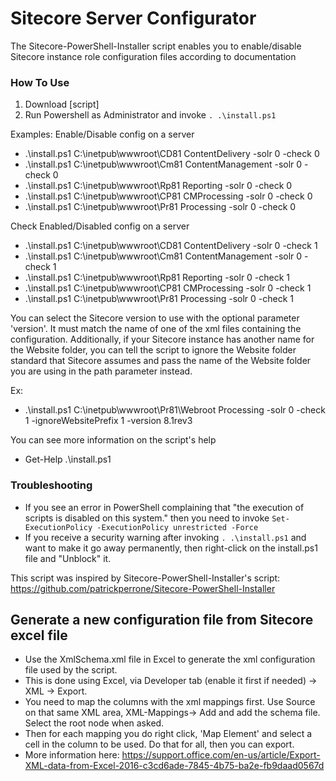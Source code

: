 Sitecore Server Configurator
=============================
The Sitecore-PowerShell-Installer script enables you to enable/disable Sitecore instance role configuration files according to documentation


### How To Use
1. Download [script]
2. Run Powershell as Administrator and invoke ```. .\install.ps1```


Examples:
Enable/Disable config on a server
- .\install.ps1 C:\inetpub\wwwroot\CD81 ContentDelivery -solr 0 -check 0
- .\install.ps1 C:\inetpub\wwwroot\Cm81 ContentManagement -solr 0 -check 0
- .\install.ps1 C:\inetpub\wwwroot\Rp81 Reporting -solr 0 -check 0
- .\install.ps1 C:\inetpub\wwwroot\CP81 CMProcessing -solr 0 -check 0
- .\install.ps1 C:\inetpub\wwwroot\Pr81 Processing -solr 0 -check 0

Check Enabled/Disabled config on a server
- .\install.ps1 C:\inetpub\wwwroot\CD81 ContentDelivery -solr 0 -check 1
- .\install.ps1 C:\inetpub\wwwroot\Cm81 ContentManagement -solr 0 -check 1
- .\install.ps1 C:\inetpub\wwwroot\Rp81 Reporting -solr 0 -check 1
- .\install.ps1 C:\inetpub\wwwroot\CP81 CMProcessing -solr 0 -check 1
- .\install.ps1 C:\inetpub\wwwroot\Pr81 Processing -solr 0 -check 1

You can select the Sitecore version to use with the optional parameter 'version'. It must match the name of one of the xml files containing the configuration. 
Additionally, if your Sitecore instance has another name for the Website folder, you can tell the script to ignore the Website folder standard that Sitecore assumes and pass
the name of the Website folder you are using in the path parameter instead.

Ex:
- .\install.ps1 C:\inetpub\wwwroot\Pr81\Webroot Processing -solr 0 -check 1 -ignoreWebsitePrefix 1 -version 8.1rev3

You can see more information on the script's help 
- Get-Help .\install.ps1


### Troubleshooting
- If you see an error in PowerShell complaining that "the execution of scripts is disabled on this system." then you need to invoke ```Set-ExecutionPolicy -ExecutionPolicy unrestricted -Force```
- If you receive a security warning after invoking ```. .\install.ps1``` and want to make it go away permanently, then right-click on the install.ps1 file and "Unblock" it.

This script was inspired by Sitecore-PowerShell-Installer's script: https://github.com/patrickperrone/Sitecore-PowerShell-Installer

## Generate a new configuration file from Sitecore excel file
- Use the XmlSchema.xml file in Excel to generate the xml configuration file used by the script. 
- This is done using Excel, via Developer tab (enable it first if needed) -> XML -> Export. 
- You need to map the columns with the xml mappings first. Use Source on that same XML area, XML-Mappings-> Add and add the schema file. Select the root node when asked. 
- Then for each mapping you do right click, 'Map Element' and select a cell in the column to be used. Do that for all, then you can export. 
- More information here: https://support.office.com/en-us/article/Export-XML-data-from-Excel-2016-c3cd6ade-7845-4b75-ba2e-fb9daad0567d